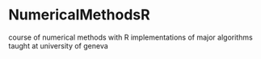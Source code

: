 # NumericalMethodsR
course of numerical methods with R implementations of major algorithms taught at university of geneva 
